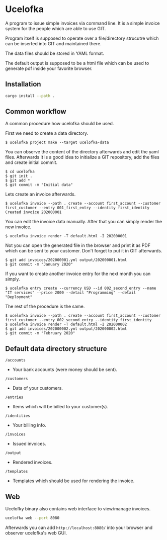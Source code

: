 # Ucelofka
A program to issue simple invoices via command line.
It is a simple invoice system for the people which are able to use GIT.

Program itself is supposed to operate over a file/directory strucutre
which can be inserted into GIT and maintained there.

The data files should be stored in YAML format.

The default output is supposed to be a html file which can
be used to generate pdf inside your favorite browser.

## Installation

```bash
cargo install --path .
```

## Common workflow

A common procedure how ucelofka should be used.

First we need to create a data directory.

```shell
$ ucelofka project make --target ucelofka-data
```

You can observe the content of the directory afterwards and
edit the yaml files. Afterwards It is a good idea to initialize a GIT repository,
add the files and create initial commit.

```shell
$ cd ucelofka
$ git init .
$ git add *
$ git commit -m "Initial data"
```

Lets create an invoice afterwards.

```shell
$ ucelofka invoice --path . create --account first_account --customer first_customer --entry 001_first_entry --identity first_identity
Created invoice 202000001
```

You can edit the invoice data manually. After that you can simply render the new invoice.

```shell
$ ucelofka invoice render -T default.html -I 202000001
```

Not you can open the generated file in the browser and print it as PDF which can be sent to your customer.
Don't forget to put it in GIT afterwards.

```shell
$ git add invoices/202000001.yml output/202000001.html
$ git commit -m "January 2020"
```

If you want to create another invoice entry for the next month you can simply.
```shell
$ ucelofka entry create --currency USD --id 002_second_entry --name "IT services" --price 2000 --detail "Programming" --detail "Deployment"
```

The rest of the procedure is the same.
```shell
$ ucelofka invoice --path . create --account first_account --customer first_customer --entry 002_second_entry --identity first_identity
$ ucelofka invoice render -T default.html -I 202000002
$ git add invoices/202000002.yml output/202000002.html
$ git commit -m "February 2020"
```

## Default data directory structure

`/accounts`

* Your bank accounts (were money should be sent).

`/customers`

* Data of your customers.

`/entries`

* Items which will be billed to your customer(s).

`/identities`

* Your billing info.

`/invoices`

* Issued invoices.

`/output`

* Rendered invoices.

`/templates`

* Templates which should be used for rendering the invoice.

## Web
Ucelofky binary also contains web interface to view/manage invoices.

```bash
ucelofka web --port 8080
```

Afterwards you can add `http://localhost:8080/` into your browser and
observer ucelofka's web GUI.
